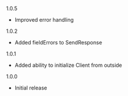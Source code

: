 1.0.5
* Improved error handling

1.0.2
* Added fieldErrors to SendResponse

1.0.1
* Added ability to initialize Client from outside

1.0.0
* Initial release
